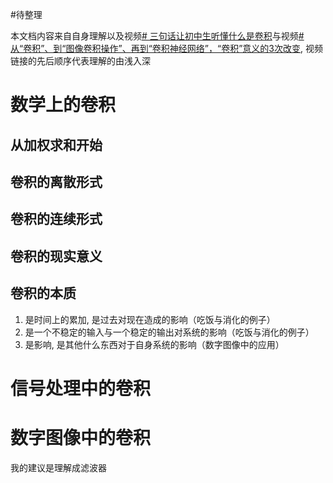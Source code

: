 #待整理

本文档内容来自自身理解以及视频[# 三句话让初中生听懂什么是卷积](https://www.bilibili.com/video/BV1KB4y1U7uK)与视频[# 从“卷积”、到“图像卷积操作”、再到“卷积神经网络”，“卷积”意义的3次改变](https://www.bilibili.com/video/BV1VV411478E), 视频链接的先后顺序代表理解的由浅入深

# 数学上的卷积

## 从加权求和开始



## 卷积的离散形式



## 卷积的连续形式



## 卷积的现实意义



## 卷积的本质

1. 是时间上的累加, 是过去对现在造成的影响（吃饭与消化的例子）
2. 是一个不稳定的输入与一个稳定的输出对系统的影响（吃饭与消化的例子）
3. 是影响, 是其他什么东西对于自身系统的影响（数字图像中的应用）

# 信号处理中的卷积



# 数字图像中的卷积

我的建议是理解成滤波器

